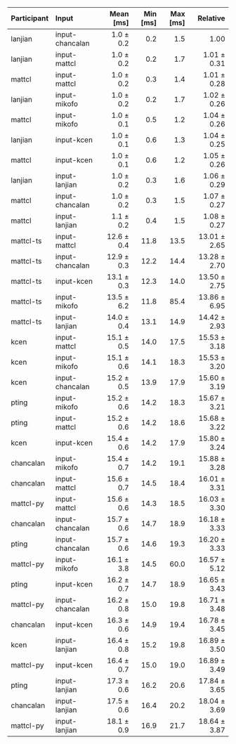 | Participant | Input | Mean [ms] | Min [ms] | Max [ms] | Relative |
|:---|:---|---:|---:|---:|---:|
| lanjian | input-chancalan | 1.0 ± 0.2 | 0.2 | 1.5 | 1.00 |
| lanjian | input-mattcl | 1.0 ± 0.2 | 0.2 | 1.7 | 1.01 ± 0.31 |
| mattcl | input-mattcl | 1.0 ± 0.2 | 0.3 | 1.4 | 1.01 ± 0.28 |
| lanjian | input-mikofo | 1.0 ± 0.2 | 0.2 | 1.7 | 1.02 ± 0.26 |
| mattcl | input-mikofo | 1.0 ± 0.1 | 0.5 | 1.2 | 1.04 ± 0.26 |
| lanjian | input-kcen | 1.0 ± 0.1 | 0.6 | 1.3 | 1.04 ± 0.25 |
| mattcl | input-kcen | 1.0 ± 0.1 | 0.6 | 1.2 | 1.05 ± 0.26 |
| lanjian | input-lanjian | 1.0 ± 0.2 | 0.3 | 1.6 | 1.06 ± 0.29 |
| mattcl | input-chancalan | 1.0 ± 0.2 | 0.3 | 1.5 | 1.07 ± 0.27 |
| mattcl | input-lanjian | 1.1 ± 0.2 | 0.4 | 1.5 | 1.08 ± 0.27 |
| mattcl-ts | input-mattcl | 12.6 ± 0.4 | 11.8 | 13.5 | 13.01 ± 2.65 |
| mattcl-ts | input-chancalan | 12.9 ± 0.3 | 12.2 | 14.4 | 13.28 ± 2.70 |
| mattcl-ts | input-kcen | 13.1 ± 0.3 | 12.3 | 14.0 | 13.50 ± 2.75 |
| mattcl-ts | input-mikofo | 13.5 ± 6.2 | 11.8 | 85.4 | 13.86 ± 6.95 |
| mattcl-ts | input-lanjian | 14.0 ± 0.4 | 13.1 | 14.9 | 14.42 ± 2.93 |
| kcen | input-mattcl | 15.1 ± 0.5 | 14.0 | 17.5 | 15.53 ± 3.18 |
| kcen | input-mikofo | 15.1 ± 0.6 | 14.1 | 18.3 | 15.53 ± 3.20 |
| kcen | input-chancalan | 15.2 ± 0.5 | 13.9 | 17.9 | 15.60 ± 3.19 |
| pting | input-mikofo | 15.2 ± 0.6 | 14.2 | 18.3 | 15.67 ± 3.21 |
| pting | input-mattcl | 15.2 ± 0.6 | 14.2 | 18.6 | 15.68 ± 3.22 |
| kcen | input-kcen | 15.4 ± 0.6 | 14.2 | 17.9 | 15.80 ± 3.24 |
| chancalan | input-mikofo | 15.4 ± 0.7 | 14.2 | 19.1 | 15.88 ± 3.28 |
| chancalan | input-mattcl | 15.6 ± 0.7 | 14.5 | 18.4 | 16.01 ± 3.31 |
| mattcl-py | input-mattcl | 15.6 ± 0.6 | 14.3 | 18.5 | 16.03 ± 3.30 |
| chancalan | input-chancalan | 15.7 ± 0.6 | 14.7 | 18.9 | 16.18 ± 3.33 |
| pting | input-chancalan | 15.7 ± 0.6 | 14.6 | 19.3 | 16.20 ± 3.33 |
| mattcl-py | input-mikofo | 16.1 ± 3.8 | 14.5 | 60.0 | 16.57 ± 5.12 |
| pting | input-kcen | 16.2 ± 0.7 | 14.7 | 18.9 | 16.65 ± 3.43 |
| mattcl-py | input-chancalan | 16.2 ± 0.8 | 15.0 | 19.8 | 16.71 ± 3.48 |
| chancalan | input-kcen | 16.3 ± 0.6 | 14.9 | 19.4 | 16.78 ± 3.45 |
| kcen | input-lanjian | 16.4 ± 0.8 | 15.2 | 19.8 | 16.89 ± 3.50 |
| mattcl-py | input-kcen | 16.4 ± 0.7 | 15.0 | 19.0 | 16.89 ± 3.49 |
| pting | input-lanjian | 17.3 ± 0.6 | 16.2 | 20.6 | 17.84 ± 3.65 |
| chancalan | input-lanjian | 17.5 ± 0.6 | 16.4 | 20.2 | 18.04 ± 3.69 |
| mattcl-py | input-lanjian | 18.1 ± 0.9 | 16.9 | 21.7 | 18.64 ± 3.87 |
